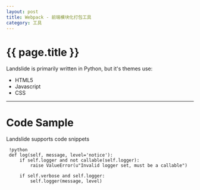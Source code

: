 ```yaml
---
layout: post
title: Webpack - 前端模块化打包工具
category: 工具
---
```


{{ page.title }}
===
>
Landslide is primarily written in Python, but it's themes use:

 - HTML5
 - Javascript
 - CSS

 ---

 # Code Sample

 Landslide supports code snippets

     !python
     def log(self, message, level='notice'):
         if self.logger and not callable(self.logger):
             raise ValueError(u"Invalid logger set, must be a callable")

         if self.verbose and self.logger:
             self.logger(message, level)